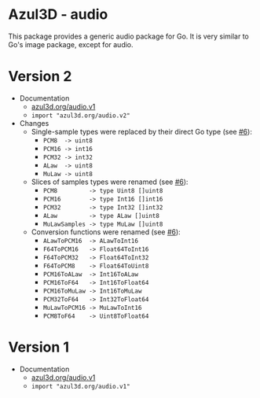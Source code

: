 # Azul3D - audio #
This package provides a generic audio package for Go. It is very similar to Go's image package, except for audio.

# Version 2 #
* Documentation
  * [azul3d.org/audio.v1](http://azul3d.org/audio.v2)
  * `import "azul3d.org/audio.v2"`
* Changes
  * Single-sample types were replaced by their direct Go type (see [#6](https://github.com/azul3d/audio/issues/6)):
    * `PCM8  -> uint8`
    * `PCM16 -> int16`
    * `PCM32 -> int32`
    * `ALaw  -> uint8`
    * `MuLaw -> uint8`
  * Slices of samples types were renamed (see [#6](https://github.com/azul3d/audio/issues/6)):
    * `PCM8         -> type Uint8 []uint8`
    * `PCM16        -> type Int16 []int16`
    * `PCM32        -> type Int32 []int32`
    * `ALaw         -> type ALaw []uint8`
    * `MuLawSamples -> type MuLaw []uint8`
  * Conversion functions were renamed (see [#6](https://github.com/azul3d/audio/issues/6)):
    * `ALawToPCM16  -> ALawToInt16`
    * `F64ToPCM16   -> Float64ToInt16`
    * `F64ToPCM32   -> Float64ToInt32`
    * `F64ToPCM8    -> Float64ToUint8`
    * `PCM16ToALaw  -> Int16ToALaw`
    * `PCM16ToF64   -> Int16ToFloat64`
    * `PCM16ToMuLaw -> Int16ToMuLaw`
    * `PCM32ToF64   -> Int32ToFloat64`
    * `MuLawToPCM16 -> MuLawToInt16`
    * `PCM8ToF64    -> Uint8ToFloat64`

# Version 1 #
* Documentation
  * [azul3d.org/audio.v1](http://azul3d.org/audio.v1)
  * `import "azul3d.org/audio.v1"`


